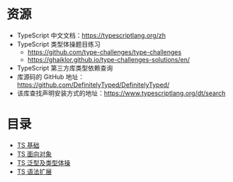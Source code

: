 # 资源

- TypeScript 中文文档：https://typescriptlang.org/zh
- TypeScript 类型体操题目练习
  - https://github.com/type-challenges/type-challenges
  - https://ghaiklor.github.io/type-challenges-solutions/en/
- TypeScript 第三方库类型依赖查询
- 库源码的 GitHub 地址：https://github.com/DefinitelyTyped/DefinitelyTyped/
- 该库查找声明安装方式的地址：https://www.typescriptlang.org/dt/search

# 目录

- [TS 基础](/post/typescript/typescript-base.md)
- [TS 面向对象](/post/typescript/typescript-oo.md)
- [TS 泛型及类型体操](/post/typescript/typescript-t.md)
- [TS 语法扩展](/post/typescript/typescript-extra.md)
